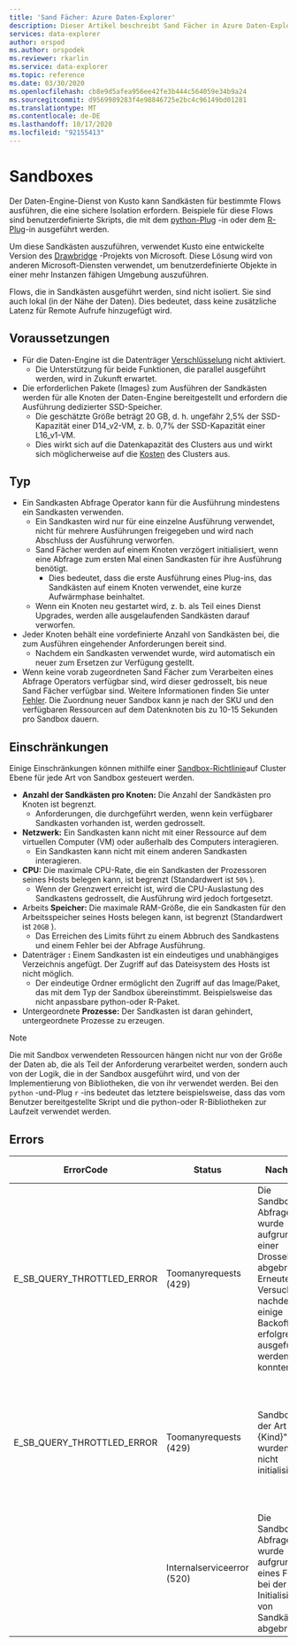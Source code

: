 ```yaml
---
title: 'Sand Fächer: Azure Daten-Explorer'
description: Dieser Artikel beschreibt Sand Fächer in Azure Daten-Explorer.
services: data-explorer
author: orspod
ms.author: orspodek
ms.reviewer: rkarlin
ms.service: data-explorer
ms.topic: reference
ms.date: 03/30/2020
ms.openlocfilehash: cb8e9d5afea956ee42fe3b444c564059e34b9a24
ms.sourcegitcommit: d9569989283f4e98846725e2bc4c96149bd01281
ms.translationtype: MT
ms.contentlocale: de-DE
ms.lasthandoff: 10/17/2020
ms.locfileid: "92155413"
---
```

# <a name="sandboxes"></a>Sandboxes

Der Daten-Engine-Dienst von Kusto kann Sandkästen für bestimmte Flows ausführen, die eine sichere Isolation erfordern.
Beispiele für diese Flows sind benutzerdefinierte Skripts, die mit dem [python-Plug](../query/pythonplugin.md) -in oder dem [R-Plug](../query/rplugin.md)-in ausgeführt werden.

Um diese Sandkästen auszuführen, verwendet Kusto eine entwickelte Version des [Drawbridge](https://www.microsoft.com/research/project/drawbridge/) -Projekts von Microsoft. Diese Lösung wird von anderen Microsoft-Diensten verwendet, um benutzerdefinierte Objekte in einer mehr Instanzen fähigen Umgebung auszuführen.

Flows, die in Sandkästen ausgeführt werden, sind nicht isoliert. Sie sind auch lokal (in der Nähe der Daten). Dies bedeutet, dass keine zusätzliche Latenz für Remote Aufrufe hinzugefügt wird.

## <a name="prerequisites"></a>Voraussetzungen

* Für die Daten-Engine ist die Datenträger [Verschlüsselung](../../security.md#data-encryption) nicht aktiviert.
  * Die Unterstützung für beide Funktionen, die parallel ausgeführt werden, wird in Zukunft erwartet.
* Die erforderlichen Pakete (Images) zum Ausführen der Sandkästen werden für alle Knoten der Daten-Engine bereitgestellt und erfordern die Ausführung dedizierter SSD-Speicher.
  * Die geschätzte Größe beträgt 20 GB, d. h. ungefähr 2,5% der SSD-Kapazität einer D14_v2-VM, z. b. 0,7% der SSD-Kapazität einer L16_v1-VM.
  * Dies wirkt sich auf die Datenkapazität des Clusters aus und wirkt sich möglicherweise auf die [Kosten](https://azure.microsoft.com/pricing/details/data-explorer) des Clusters aus.

## <a name="runtime"></a>Typ

* Ein Sandkasten Abfrage Operator kann für die Ausführung mindestens ein Sandkasten verwenden.
  * Ein Sandkasten wird nur für eine einzelne Ausführung verwendet, nicht für mehrere Ausführungen freigegeben und wird nach Abschluss der Ausführung verworfen.
  * Sand Fächer werden auf einem Knoten verzögert initialisiert, wenn eine Abfrage zum ersten Mal einen Sandkasten für ihre Ausführung benötigt.
    * Dies bedeutet, dass die erste Ausführung eines Plug-ins, das Sandkästen auf einem Knoten verwendet, eine kurze Aufwärmphase beinhaltet.
  * Wenn ein Knoten neu gestartet wird, z. b. als Teil eines Dienst Upgrades, werden alle ausgelaufenden Sandkästen darauf verworfen.
* Jeder Knoten behält eine vordefinierte Anzahl von Sandkästen bei, die zum Ausführen eingehender Anforderungen bereit sind.
  * Nachdem ein Sandkasten verwendet wurde, wird automatisch ein neuer zum Ersetzen zur Verfügung gestellt.
* Wenn keine vorab zugeordneten Sand Fächer zum Verarbeiten eines Abfrage Operators verfügbar sind, wird dieser gedrosselt, bis neue Sand Fächer verfügbar sind. Weitere Informationen finden Sie unter [Fehler](#errors). Die Zuordnung neuer Sandbox kann je nach der SKU und den verfügbaren Ressourcen auf dem Datenknoten bis zu 10-15 Sekunden pro Sandbox dauern.

## <a name="limitations"></a>Einschränkungen

Einige Einschränkungen können mithilfe einer [Sandbox-Richtlinie](../management/sandboxpolicy.md)auf Cluster Ebene für jede Art von Sandbox gesteuert werden.

* **Anzahl der Sandkästen pro Knoten:** Die Anzahl der Sandkästen pro Knoten ist begrenzt.
  * Anforderungen, die durchgeführt werden, wenn kein verfügbarer Sandkasten vorhanden ist, werden gedrosselt.
* **Netzwerk:** Ein Sandkasten kann nicht mit einer Ressource auf dem virtuellen Computer (VM) oder außerhalb des Computers interagieren.
  * Ein Sandkasten kann nicht mit einem anderen Sandkasten interagieren.
* **CPU:** Die maximale CPU-Rate, die ein Sandkasten der Prozessoren seines Hosts belegen kann, ist begrenzt (Standardwert ist `50%` ).
  * Wenn der Grenzwert erreicht ist, wird die CPU-Auslastung des Sandkastens gedrosselt, die Ausführung wird jedoch fortgesetzt.
* Arbeits **Speicher:** Die maximale RAM-Größe, die ein Sandkasten für den Arbeitsspeicher seines Hosts belegen kann, ist begrenzt (Standardwert ist `20GB` ).
  * Das Erreichen des Limits führt zu einem Abbruch des Sandkastens und einem Fehler bei der Abfrage Ausführung.
* Datenträger **:** Einem Sandkasten ist ein eindeutiges und unabhängiges Verzeichnis angefügt. Der Zugriff auf das Dateisystem des Hosts ist nicht möglich.
  * Der eindeutige Ordner ermöglicht den Zugriff auf das Image/Paket, das mit dem Typ der Sandbox übereinstimmt. Beispielsweise das nicht anpassbare python-oder R-Paket.
* Untergeordnete **Prozesse:** Der Sandkasten ist daran gehindert, untergeordnete Prozesse zu erzeugen.

> [!NOTE]
> Die mit Sandbox verwendeten Ressourcen hängen nicht nur von der Größe der Daten ab, die als Teil der Anforderung verarbeitet werden, sondern auch von der Logik, die in der Sandbox ausgeführt wird, und von der Implementierung von Bibliotheken, die von ihr verwendet werden.
> Bei den `python` -und-Plug `r` -ins bedeutet das letztere beispielsweise, dass das vom Benutzer bereitgestellte Skript und die python-oder R-Bibliotheken zur Laufzeit verwendet werden.

## <a name="errors"></a>Errors

|ErrorCode                 |Status                     |Nachricht                                                                                            |Möglicher Grund                                                                                                    |
|--------------------------|---------------------------|---------------------------------------------------------------------------------------------------|--------------------------------------------------------------------------------------------------------------------|
|E_SB_QUERY_THROTTLED_ERROR|Toomanyrequests (429)      |Die Sandbox-Abfrage wurde aufgrund einer Drosselung abgebrochen. Erneuter Versuch, nachdem einige Backoff erfolgreich ausgeführt werden konnten   |Auf dem Zielknoten sind keine Sandkästen verfügbar. Neue Sand Fächer sollten in wenigen Sekunden verfügbar werden.         |
|E_SB_QUERY_THROTTLED_ERROR|Toomanyrequests (429)      |Sandboxes der Art "{Kind}" wurden noch nicht initialisiert.                                            |Die Sandbox Richtlinie wurde vor kurzem geändert. Neue Sand Fächer, die die neue Richtlinie einhalten, werden in wenigen Sekunden verfügbar sein.|
|                          |Internalserviceerror (520) |Die Sandbox-Abfrage wurde aufgrund eines Fehlers bei der Initialisierung von Sandkästen abgebrochen.                         |Unerwarteter Infrastruktur Fehler. Wenn das Problem weiterhin besteht, öffnen Sie eine Supportanfrage.                         |
